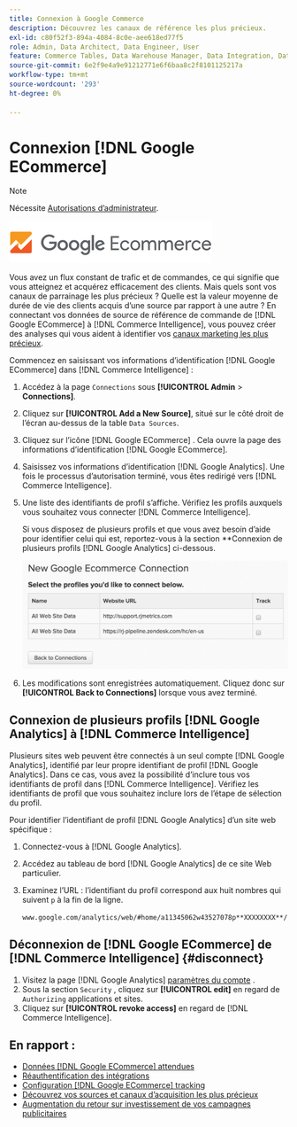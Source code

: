 ```yaml
---
title: Connexion à Google Commerce
description: Découvrez les canaux de référence les plus précieux.
exl-id: c80f52f3-894a-4084-8c0e-aee618ed77f5
role: Admin, Data Architect, Data Engineer, User
feature: Commerce Tables, Data Warehouse Manager, Data Integration, Data Import/Export
source-git-commit: 6e2f9e4a9e91212771e6f6baa8c2f8101125217a
workflow-type: tm+mt
source-wordcount: '293'
ht-degree: 0%

---
```


# Connexion [!DNL Google ECommerce]

>[!NOTE]
>
>Nécessite [Autorisations d’administrateur](../../../administrator/user-management/user-management.md).

![](../../../assets/google-ecommerce-logo.png)

Vous avez un flux constant de trafic et de commandes, ce qui signifie que vous atteignez et acquérez efficacement des clients. Mais quels sont vos canaux de parrainage les plus précieux ? Quelle est la valeur moyenne de durée de vie des clients acquis d’une source par rapport à une autre ? En connectant vos données de source de référence de commande de [!DNL Google ECommerce] à [!DNL Commerce Intelligence], vous pouvez créer des analyses qui vous aident à identifier vos [ canaux marketing les plus précieux](../../../data-analyst/analysis/most-value-source-channel.md).

Commencez en saisissant vos informations d’identification [!DNL Google ECommerce] dans [!DNL Commerce Intelligence] :

1. Accédez à la page `Connections` sous **[!UICONTROL Admin** > **Connections]**.

1. Cliquez sur **[!UICONTROL Add a New Source]**, situé sur le côté droit de l’écran au-dessus de la table `Data Sources`.

1. Cliquez sur l’icône [!DNL Google ECommerce] . Cela ouvre la page des informations d’identification [!DNL Google ECommerce].

1. Saisissez vos informations d’identification [!DNL Google Analytics]. Une fois le processus d’autorisation terminé, vous êtes redirigé vers [!DNL Commerce Intelligence].

1. Une liste des identifiants de profil s’affiche. Vérifiez les profils auxquels vous souhaitez vous connecter [!DNL Commerce Intelligence].

   Si vous disposez de plusieurs profils et que vous avez besoin d’aide pour identifier celui qui est, reportez-vous à la section **Connexion de plusieurs profils [!DNL Google Analytics] ci-dessous.

   ![](../../../assets/conn-mult-ga-profiles.png)<!--{: width="500"}-->

1. Les modifications sont enregistrées automatiquement. Cliquez donc sur **[!UICONTROL Back to Connections]** lorsque vous avez terminé.

## Connexion de plusieurs profils [!DNL Google Analytics] à [!DNL Commerce Intelligence]

Plusieurs sites web peuvent être connectés à un seul compte [!DNL Google Analytics], identifié par leur propre identifiant de profil [!DNL Google Analytics]. Dans ce cas, vous avez la possibilité d’inclure tous vos identifiants de profil dans [!DNL Commerce Intelligence]. Vérifiez les identifiants de profil que vous souhaitez inclure lors de l’étape de sélection du profil.

Pour identifier l’identifiant de profil [!DNL Google Analytics] d’un site web spécifique :

1. Connectez-vous à [!DNL Google Analytics].
1. Accédez au tableau de bord [!DNL Google Analytics] de ce site Web particulier.
1. Examinez l’URL : l’identifiant du profil correspond aux huit nombres qui suivent `p` à la fin de la ligne.

   `www.google.com/analytics/web/#home/a11345062w43527078p**XXXXXXXX**/`

## Déconnexion de [!DNL Google ECommerce] de [!DNL Commerce Intelligence] {#disconnect}

1. Visitez la page [!DNL Google Analytics] [paramètres du compte](https://www.google.com/account/about/?hl=en) .
1. Sous la section `Security` , cliquez sur **[!UICONTROL edit]** en regard de `Authorizing` applications et sites.
1. Cliquez sur **[!UICONTROL revoke access]** en regard de [!DNL Commerce Intelligence].

## En rapport :

* [Données  [!DNL Google ECommerce] attendues](../integrations/google-ecommerce-data.md)
* [Réauthentification des intégrations](https://experienceleague.adobe.com/docs/commerce-knowledge-base/kb/how-to/mbi-reauthenticating-integrations.html)
* [Configuration [!DNL Google ECommerce] tracking](https://support.google.com/analytics/answer/1009612?hl=en)
* [Découvrez vos sources et canaux d’acquisition les plus précieux](../../analysis/most-value-source-channel.md)
* [Augmentation du retour sur investissement de vos campagnes publicitaires](../../analysis/roi-ad-camp.md)
